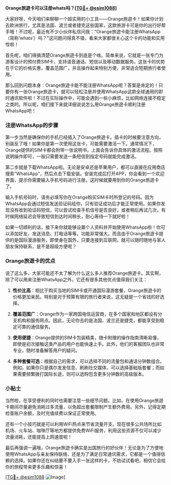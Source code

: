 **Orange旅遊卡可以注册whats吗？[[TG💪+ @esim1088](https://t.me/s/esim1088)]**

大家好呀，今天咱们来聊聊一个超实用的小工具——Orange旅遊卡！如果你计划去欧洲旅行，尤其是法国、波兰或者捷克这些国家，这款旅游卡可是你的出行好帮手哦！不过呢，最近有不少小伙伴私信问我：“Orange旅遊卡能注册WhatsApp（简称‘whats’）吗？”这问题问得真不错，看来大家都很关心这个卡的功能和实用性啦！

首先呢，咱们得搞清楚Orange旅遊卡到底是个啥。简单来说，它就是一张专门为游客设计的预付费SIM卡，支持语音通话、短信以及移动数据服务。这张卡的优势在于它的价格实惠，覆盖范围广，并且操作起来特别方便，非常适合短期旅行者使用。

那么回到问题本身：Orange旅遊卡能不能注册WhatsApp呢？答案是肯定的！只要你有一张Orange旅遊卡，就可以轻松注册并使用WhatsApp这款全球通用的即时通讯软件啦！不过在实际操作中，可能会遇到一些小麻烦，比如网络连接不稳定之类的。所以呢，咱们接下来就详细说说怎么用Orange旅遊卡顺利注册WhatsApp吧！

### 注册WhatsApp的步骤

第一步当然是确保你的手机已经插入了Orange旅遊卡。插卡的时候要注意方向，别装反了哦！如果你是第一次使用这张卡，可能需要激活一下。通常情况下，Orange提供的SIM卡都会附带一张说明书，上面会告诉你具体的激活流程。按照说明操作即可，一般只需要发送一条短信到指定号码就能完成激活。

第二步就是下载WhatsApp啦。无论是安卓还是苹果用户，都可以直接在应用商店搜索“WhatsApp”，然后点击下载安装。安装完成后打开APP，你会看到一个欢迎界面，提示你需要输入手机号码进行注册。这时候就要用到你的Orange旅遊卡了。

输入手机号码时，请务必填写你在Orange购买SIM卡时所登记的号码。因为WhatsApp会通过短信发送验证码给你，只有验证成功后才能正常使用。如果你发现没有收到验证码短信，可以尝试检查手机信号是否良好，或者稍后再试几次。有时候网络延迟会导致短信到达时间稍长，耐心等待一下就好啦！

如果一切顺利的话，接下来你就能够设置个人资料并开始使用WhatsApp啦！你可以添加好友、发送消息、打电话等等，功能非常强大。而且由于Orange旅遊卡提供的是国际漫游服务，即使身在国外，只要连接到互联网，就可以随时随地与家人朋友保持联系，是不是超级方便呢？

### Orange旅遊卡的优点

说了这么多，大家可能还不太了解为什么这么多人推荐Orange旅遊卡。其实啊，除了可以用来注册WhatsApp之外，它还有很多其他优点值得我们关注：

1. **性价比高**：相比于购买当地的SIM卡或开通国际漫游套餐，Orange旅遊卡的价格更加亲民。特别是对于预算有限的旅行者来说，这无疑是一个省钱的好选择。
   
2. **覆盖范围广**：Orange作为一家跨国电信运营商，在多个国家和地区都设有分支机构和服务网点。因此，无论你去的是法国、波兰还是捷克，都能享受到稳定可靠的通信服务。

3. **使用便捷**：Orange提供的SIM卡包装精美，随卡附赠的操作指南清晰易懂，即使是初次接触这类产品的用户也能快速上手。此外，他们的客服团队也非常专业，随时准备解答用户的疑问。

4. **多种套餐可选**：根据自己的需求，可以选择不同的流量包和通话分钟数组合。例如，如果你只是偶尔发发信息、刷刷社交媒体，可以选择基础版套餐；而如果需要频繁拨打国际长途，则可以选购包含更多分钟数的高级版本。

### 小贴士

当然啦，在享受便利的同时也需要注意一些细节问题。比如，在使用Orange旅遊卡期间尽量避免消耗过多流量，以免超出套餐限制产生额外费用。另外，记得定期检查账户余额，及时充值续费以保证正常使用。

还有一个小技巧就是可以利用WiFi热点来节省流量开支。现在很多公共场所比如机场、火车站、咖啡厅等地方都提供免费WiFi服务，利用这些资源不仅可以减少流量消耗，还能提高上网速度呢！

最后再强调一遍哦，Orange旅遊卡确实是出国旅行的好伙伴！无论是为了方便地使用WhatsApp与亲友保持联络，还是为了满足日常通讯需求，它都是一个值得信赖的选择。如果你还在纠结要不要入手一张这样的卡，不妨试试看吧，相信它会给你的旅程带来更多乐趣和惊喜！

[[TG💪+ @esim1088](https://t.me/s/esim1088) ![Image](https://i.postimg.cc/4NQfJmqS/Snipaste-2025-05-13-00-14-12.png)]